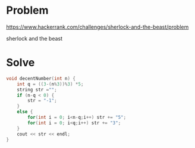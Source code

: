 # Problem
https://www.hackerrank.com/challenges/sherlock-and-the-beast/problem

sherlock and the beast

# Solve
```c++
void decentNumber(int n) {
    int q = ((3-(n%3))%3) *5;
    string str ="";
    if (n-q < 0) {
        str = "-1";
    }
    else {
        for(int i = 0; i<n-q;i++) str += "5";
        for(int i = 0; i<q;i++) str += "3";
    }
    cout << str << endl;
}
```
